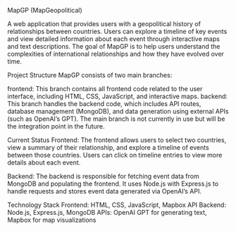 MapGP (MapGeopolitical)

A web application that provides users with a geopolitical history of relationships between countries. Users can explore a timeline of key events and view detailed information about each event through interactive maps and text descriptions. The goal of MapGP is to help users understand the complexities of international relationships and how they have evolved over time.

Project Structure
MapGP consists of two main branches:

frontend: This branch contains all frontend code related to the user interface, including HTML, CSS, JavaScript, and interactive maps.
backend: This branch handles the backend code, which includes API routes, database management (MongoDB), and data generation using external APIs (such as OpenAI’s GPT).
The main branch is not currently in use but will be the integration point in the future.

Current Status
Frontend: The frontend allows users to select two countries, view a summary of their relationship, and explore a timeline of events between those countries. Users can click on timeline entries to view more details about each event.

Backend: The backend is responsible for fetching event data from MongoDB and populating the frontend. It uses Node.js with Express.js to handle requests and stores event data generated via OpenAI’s API.

Technology Stack
Frontend: HTML, CSS, JavaScript, Mapbox API
Backend: Node.js, Express.js, MongoDB
APIs: OpenAI GPT for generating text, Mapbox for map visualizations
